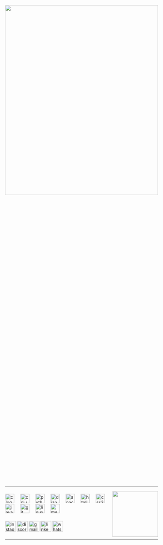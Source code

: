 <!--- 👋 Hi, I’m @SHIKHAR-Bajpai
- 👀 I’m interested in Coding
- 🌱 I’m currently learning C/C++ language
- 💞️ I’m looking to collaborate on C/C++ projects
- 📫 How to reach me bajpaishikhar120@gmail.com
-->
###



<p align="center" justify="center"> <img src="https://readme-typing-svg.demolab.com/?lines=hi,+I'm+Shikhar+Bajpai+👋;" height = "40%" width = "100%"></p>




###

---

<img align="right" height="150" src="https://media.giphy.com/media/v1.Y2lkPTc5MGI3NjExeGRrb2t6dDc1MjhzdHppeGU1MHdkd3B2a2lrYjY4YjBiOWp5M3Z6bSZlcD12MV9pbnRlcm5hbF9naWZfYnlfaWQmY3Q9Zw/ispEc1253326c/giphy.gif"  />

###

<div align="left">
  <img src="https://cdn.jsdelivr.net/gh/devicons/devicon/icons/c/c-original.svg" height="30" alt="c logo"  />
  <img width="12" />
  <img src="https://cdn.jsdelivr.net/gh/devicons/devicon/icons/cplusplus/cplusplus-original.svg" height="30" alt="cplusplus logo"  />
  <img width="12" />
  <img src="https://cdn.jsdelivr.net/gh/devicons/devicon/icons/python/python-original.svg" height="30" alt="python logo"  />
  <img width="12" />
  <img src="https://cdn.jsdelivr.net/gh/devicons/devicon/icons/django/django-plain.svg" height="30" alt="django logo"  />
  <img width="12" />
  <img src="https://cdn.jsdelivr.net/gh/devicons/devicon/icons/anaconda/anaconda-original.svg" height="30" alt="anaconda logo"  />
  <img width="12" />
  <img src="https://cdn.jsdelivr.net/gh/devicons/devicon/icons/html5/html5-original.svg" height="30" alt="html5 logo"  />
  <img width="12" />
  <img src="https://cdn.jsdelivr.net/gh/devicons/devicon/icons/css3/css3-original.svg" height="30" alt="css3 logo"  />
  <img width="12" />
  <img src="https://cdn.jsdelivr.net/gh/devicons/devicon/icons/javascript/javascript-original.svg" height="30" alt="javascript logo"  />
  <img width="12" />
  <img src="https://cdn.jsdelivr.net/gh/devicons/devicon/icons/git/git-original.svg" height="30" alt="git logo"  />
  <img width="12" />
  <img src="https://cdn.jsdelivr.net/gh/devicons/devicon/icons/linux/linux-original.svg" height="30" alt="linux logo"  />
  <img width="12" />
  <img src="https://cdn.jsdelivr.net/gh/devicons/devicon/icons/mysql/mysql-original.svg" height="30" alt="mysql logo"  />
</div>

###


<div align="left">
<a href= "https://www.instagram.com/shikhar__bajpai/">
<img src="https://img.shields.io/static/v1?message=Instagram&logo=instagram&label=&color=E4405F&logoColor=white&labelColor=&style=for-the-badge" height="35" alt="instagram logo"/></a>
<a href = "https://discord.gg/3nRAHxQp">
<img src="https://img.shields.io/static/v1?message=Discord&logo=discord&label=&color=7289DA&logoColor=white&labelColor=&style=for-the-badge" height="35" alt="discord logo"/></a>  
<a href="bajpaishikhar120@gmail.com">
<img src="https://img.shields.io/static/v1?message=Gmail&logo=gmail&label=&color=D14836&logoColor=white&labelColor=&style=for-the-badge" height="35" alt="gmail logo"/></a>
<a href="https://www.linkedin.com/in/shikhar-bajpai-2a1a5a232?lipi=urn%3Ali%3Apage%3Ad_flagship3_profile_view_base_contact_details%3BCXjERV8dRC6v5aR8llqlyg%3D%3D"><img src="https://img.shields.io/static/v1?message=LinkedIn&logo=linkedin&label=&color=0077B5&logoColor=white&labelColor=&style=for-the-badge" height="35" alt="linkedin logo"/></a>
<a href="https://wa.me/918755094484"><img src="https://img.shields.io/static/v1?message=Whatsapp&logo=whatsapp&label=&color=25D366&logoColor=white&labelColor=&style=for-the-badge" height="35" alt="whatsapp logo"/></a> 
</div>




###





***




###
<!---
SHIKHAR-Bajpai/SHIKHAR-Bajpai is a ✨ special ✨ repository because its `README.md` (this file) appears on your GitHub profile.
You can click the Preview link to take a look at your changes.
--->
